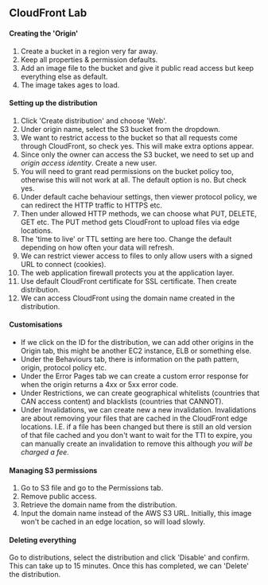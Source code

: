 ## CloudFront Lab

#### Creating the 'Origin'
1. Create a bucket in a region very far away.
2. Keep all properties & permission defaults.
3. Add an image file to the bucket and give it public read access but keep
everything else as default.
4. The image takes ages to load.

#### Setting up the distribution
1. Click 'Create distribution' and choose 'Web'.
2. Under origin name, select the S3 bucket from the dropdown.
3. We want to restrict access to the bucket so that all requests come through
CloudFront, so check yes. This will make extra options appear.
4. Since only the owner can access the S3 bucket, we need to set up and *origin
access identity*. Create a new user.
5. You will need to grant read permissions on the bucket policy too, otherwise
this will not work at all. The default option is no. But check yes.
6. Under default cache behaviour settings, then viewer protocol policy, we can
redirect the HTTP traffic to HTTPS etc.
7. Then under allowed HTTP methods, we can choose what PUT, DELETE, GET etc. The
PUT method gets CloudFront to upload files via edge locations.
8. The 'time to live' or TTL setting are here too. Change the default depending
on how often your data will refresh.
9. We can restrict viewer access to files to only allow users with a signed URL
to connect (cookies).
10. The web application firewall protects you at the application layer.
11. Use default CloudFront certificate for SSL certificate. Then create
distribution.
12. We can access CloudFront using the domain name created in the distribution.

#### Customisations
- If we click on the ID for the distribution, we can add other origins in the Origin tab, this might be another EC2 instance, ELB or something else.
- Under the Behaviours tab, there is information on the path pattern, origin, protocol policy etc.
- Under the Error Pages tab we can create a custom error response for when the origin returns a 4xx or 5xx error code.
- Under Restrictions, we can create geographical whitelists (countries that CAN access content) and blacklists (countries that CANNOT).
- Under Invalidations, we can create new a new invalidation.
Invalidations are about removing your files that are cached in the CloudFront edge locations. I.E. if a file has been changed but there is still an old version of that file cached and you don't want to wait for the TTl to expire, you can manually create an invalidation to remove this although *you will be charged a fee*.

#### Managing S3 permissions
1. Go to S3 file and go to the Permissions tab.
2. Remove public access.
3. Retrieve the domain name from the distribution.
4. Input the domain name instead of the AWS S3 URL. Initially, this image won't be cached in an edge location, so will load slowly.

#### Deleting everything
Go to distributions, select the distribution and click 'Disable' and confirm. This can take up to 15 minutes. Once this has completed, we can 'Delete' the distribution.
